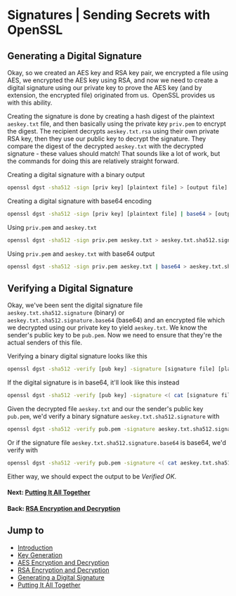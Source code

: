 # Signatures | Sending Secrets with OpenSSL

## Generating a Digital Signature

Okay, so we created an AES key and RSA key pair, we encrypted a file using AES, we encrypted the AES key using RSA, and now we need to create a digital signature using our private key to prove the AES key (and by extension, the encrypted file) originated from us.  OpenSSL provides us with this ability.

Creating the signature is done by creating a hash digest of the plaintext `aeskey.txt` file, and then basically using the private key `priv.pem` to encrypt the digest. The recipient decrypts `aeskey.txt.rsa` using their own private RSA key, then they use our public key to decrypt the signature. They compare the digest of the decrypted `aeskey.txt` with the decrypted signature - these values should match! That sounds like a lot of work, but the commands for doing this are relatively straight forward.

Creating a digital signature with a binary output

```bash
openssl dgst -sha512 -sign [priv key] [plaintext file] > [output file]
```

Creating a digital signature with base64 encoding

```bash
openssl dgst -sha512 -sign [priv key] [plaintext file] | base64 > [output file]
```

Using `priv.pem` and `aeskey.txt`

```bash
openssl dgst -sha512 -sign priv.pem aeskey.txt > aeskey.txt.sha512.signature
```

Using `priv.pem` and `aeskey.txt` with base64 output

```bash
openssl dgst -sha512 -sign priv.pem aeskey.txt | base64 > aeskey.txt.sha512.signature.base64
```

## Verifying a Digital Signature

Okay, we've been sent the digital signature file `aeskey.txt.sha512.signature` (binary) or `aeskey.txt.sha512.signature.base64` (base64) and an encrypted file which we decrypted using our private key to yield `aeskey.txt`. We know the sender's public key to be `pub.pem`. Now we need to ensure that they're the actual senders of this file.

Verifying a binary digital signature looks like this

```bash
openssl dgst -sha512 -verify [pub key] -signature [signature file] [plaintext file]
```

If the digital signature is in base64, it'll look like this instead

```bash
openssl dgst -sha512 -verify [pub key] -signature <( cat [signature file] | base64 -d ) [plaintext file]
```

Given the decrypted file `aeskey.txt` and our the sender's public key `pub.pem`, we'd verify a binary signature `aeskey.txt.sha512.signature` with

```bash
openssl dgst -sha512 -verify pub.pem -signature aeskey.txt.sha512.signature aeskey.txt
```

Or if the signature file `aeskey.txt.sha512.signature.base64` is base64, we'd verify with

```bash
openssl dgst -sha512 -verify pub.pem -signature <( cat aeskey.txt.sha512.signature.base64 | base64 -d ) aeskey.txt
```

Either way, we should expect the output to be _Verified OK_.

#### Next: [Putting It All Together](../../../posts/crypto/sending-secrets-with-openssl-putting-it-all-together)

#### Back: [RSA Encryption and Decryption](../../../posts/crypto/sending-secrets-with-openssl-rsa-encryption-and-decryption)

## Jump to

* [Introduction](../../../posts/crypto/sending-secrets-with-openssl-getting-started)
* [Key Generation](../../../posts/crypto/sending-secrets-with-openssl-key-generation)
* [AES Encryption and Decryption](../../../posts/crypto/sending-secrets-with-openssl-aes-encryption-and-decryption)
* [RSA Encryption and Decryption](../../../posts/crypto/sending-secrets-with-openssl-rsa-encryption-and-decryption)
* [Generating a Digital Signature](../../../posts/crypto/sending-secrets-with-openssl-digital-signatures)
* [Putting It All Together](../../../posts/crypto/sending-secrets-with-openssl-putting-it-all-together)
